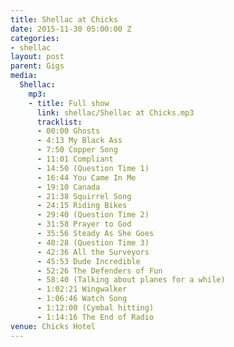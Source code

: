 ```yaml
---
title: Shellac at Chicks
date: 2015-11-30 05:00:00 Z
categories:
- shellac
layout: post
parent: Gigs
media:
  Shellac:
    mp3:
    - title: Full show
      link: shellac/Shellac at Chicks.mp3
      tracklist:
      - 00:00 Ghosts
      - 4:13 My Black Ass
      - 7:50 Copper Song
      - 11:01 Compliant
      - 14:50 (Question Time 1)
      - 16:44 You Came In Me
      - 19:10 Canada
      - 21:38 Squirrel Song
      - 24:15 Riding Bikes
      - 29:40 (Question Time 2)
      - 31:58 Prayer to God
      - 35:56 Steady As She Goes
      - 40:28 (Question Time 3)
      - 42:36 All the Surveyors
      - 45:53 Dude Incredible
      - 52:26 The Defenders of Fun
      - 58:40 (Talking about planes for a while)
      - 1:02:21 Wingwalker
      - 1:06:46 Watch Song
      - 1:12:00 (Cymbal hitting)
      - 1:14:16 The End of Radio
venue: Chicks Hotel
---
```


